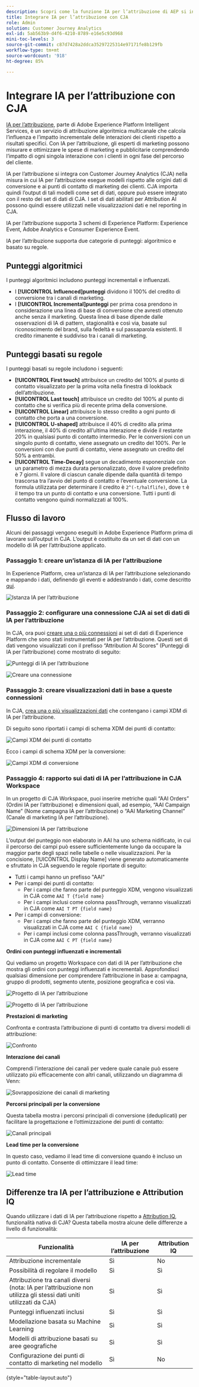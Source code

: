 ```yaml
---
description: Scopri come la funzione IA per l’attribuzione di AEP si integra con Workspace in CJA.
title: Integrare IA per l’attribuzione con CJA
role: Admin
solution: Customer Journey Analytics
exl-id: 5ab563b9-d4f6-4210-8789-e16e5c93d968
mini-toc-levels: 3
source-git-commit: c87d7428a2ddca35297225314e97171fe8b129fb
workflow-type: tm+mt
source-wordcount: '918'
ht-degree: 85%

---
```


# Integrare IA per l’attribuzione con CJA

[IA per l’attribuzione](https://experienceleague.adobe.com/docs/experience-platform/intelligent-services/attribution-ai/overview.html?lang=it), parte di Adobe Experience Platform Intelligent Services, è un servizio di attribuzione algoritmica multicanale che calcola l’influenza e l’impatto incrementale delle interazioni dei clienti rispetto a risultati specifici. Con IA per l’attribuzione, gli esperti di marketing possono misurare e ottimizzare le spese di marketing e pubblicitarie comprendendo l’impatto di ogni singola interazione con i clienti in ogni fase del percorso del cliente.

IA per l’attribuzione si integra con Customer Journey Analytics (CJA) nella misura in cui IA per l’attribuzione esegue modelli rispetto alle origini dati di conversione e ai punti di contatto di marketing dei clienti. CJA importa quindi l’output di tali modelli come set di dati, oppure può essere integrato con il resto dei set di dati di CJA. I set di dati abilitati per Attribution AI possono quindi essere utilizzati nelle visualizzazioni dati e nel reporting in CJA.

IA per l’attribuzione supporta 3 schemi di Experience Platform: Experience Event, Adobe Analytics e Consumer Experience Event.

IA per l’attribuzione supporta due categorie di punteggi: algoritmico e basato su regole.

## Punteggi algoritmici

I punteggi algoritmici includono punteggi incrementali e influenzati.

* I **[!UICONTROL Influenced]punteggi** dividono il 100% del credito di conversione tra i canali di marketing.
* I **[!UICONTROL Incremental]punteggi** per prima cosa prendono in considerazione una linea di base di conversione che avresti ottenuto anche senza il marketing. Questa linea di base dipende dalle osservazioni di IA di pattern, stagionalità e così via, basate sul riconoscimento del brand, sulla fedeltà e sul passaparola esistenti. Il credito rimanente è suddiviso tra i canali di marketing.

## Punteggi basati su regole

I punteggi basati su regole includono i seguenti:

* **[!UICONTROL First touch]** attribuisce un credito del 100% al punto di contatto visualizzato per la prima volta nella finestra di lookback dell’attribuzione.
* **[!UICONTROL Last touch]** attribuisce un credito del 100% al punto di contatto che si verifica più di recente prima della conversione.
* **[!UICONTROL Linear]** attribuisce lo stesso credito a ogni punto di contatto che porta a una conversione.
* **[!UICONTROL U-shaped]** attribuisce il 40% di credito alla prima interazione, il 40% di credito all’ultima interazione e divide il restante 20% in qualsiasi punto di contatto intermedio. Per le conversioni con un singolo punto di contatto, viene assegnato un credito del 100%. Per le conversioni con due punti di contatto, viene assegnato un credito del 50% a entrambi.
* **[!UICONTROL Time-Decay]** segue un decadimento esponenziale con un parametro di mezza durata personalizzato, dove il valore predefinito è 7 giorni. Il valore di ciascun canale dipende dalla quantità di tempo trascorsa tra l’avvio del punto di contatto e l’eventuale conversione. La formula utilizzata per determinare il credito è `2^(-t/halflife)`, dove `t` è il tempo tra un punto di contatto e una conversione. Tutti i punti di contatto vengono quindi normalizzati al 100%.

## Flusso di lavoro

Alcuni dei passaggi vengono eseguiti in Adobe Experience Platform prima di lavorare sull’output in CJA. L’output è costituito da un set di dati con un modello di IA per l’attribuzione applicato.

### Passaggio 1: creare un’istanza di IA per l’attribuzione

In Experience Platform, crea un’istanza di IA per l’attribuzione selezionando e mappando i dati, definendo gli eventi e addestrando i dati, come descritto [qui](https://experienceleague.adobe.com/docs/experience-platform/intelligent-services/attribution-ai/user-guide.html?lang=it).

![Istanza IA per l’attribuzione](assets/aai-instance.png)

### Passaggio 2: configurare una connessione CJA ai set di dati di IA per l’attribuzione

In CJA, ora puoi [creare una o più connessioni](/help/connections/create-connection.md) ai set di dati di Experience Platform che sono stati instrumentati per IA per l’attribuzione. Questi set di dati vengono visualizzati con il prefisso “Attribution AI Scores” (Punteggi di IA per l’attribuzione) come mostrato di seguito:

![Punteggi di IA per l’attribuzione](assets/aai-scores.png)

![Creare una connessione](assets/aai-create-connection.png)

### Passaggio 3: creare visualizzazioni dati in base a queste connessioni

In CJA, [crea una o più visualizzazioni dati](/help/data-views/create-dataview.md) che contengano i campi XDM di IA per l’attribuzione.

Di seguito sono riportati i campi di schema XDM dei punti di contatto:

![Campi XDM dei punti di contatto](assets/touchpoint-fields.png)

Ecco i campi di schema XDM per la conversione:

![Campi XDM di conversione](assets/conversion-fields.png)

### Passaggio 4: rapporto sui dati di IA per l’attribuzione in CJA Workspace

In un progetto di CJA Workspace, puoi inserire metriche quali “AAI Orders” (Ordini IA per l’attribuzione) e dimensioni quali, ad esempio, “AAI Campaign Name” (Nome campagna IA per l’attribuzione) o “AAI Marketing Channel” (Canale di marketing IA per l’attribuzione).

![Dimensioni IA per l’attribuzione](assets/aai-dims.png)

L’output del punteggio non elaborato in AAI ha uno schema nidificato, in cui il percorso dei campi può essere sufficientemente lungo da occupare la maggior parte degli spazi nelle tabelle o nelle visualizzazioni. Per la concisione, [!UICONTROL Display Name] viene generato automaticamente e sfruttato in CJA seguendo le regole riportate di seguito:

* Tutti i campi hanno un prefisso &quot;AAI&quot;
* Per i campi dei punti di contatto:
   * Per i campi che fanno parte del punteggio XDM, vengono visualizzati in CJA come `AAI T {field name}`
   * Per i campi inclusi come colonna passThrough, verranno visualizzati in CJA come `AAI T PT {field name}`
* Per i campi di conversione:
   * Per i campi che fanno parte del punteggio XDM, verranno visualizzati in CJA come `AAI C {field name}`
   * Per i campi inclusi come colonna passThrough, verranno visualizzati in CJA come `AAI C PT {field name}`

**Ordini con punteggi influenzati e incrementali**

Qui vediamo un progetto Workspace con dati di IA per l’attribuzione che mostra gli ordini con punteggi influenzati e incrementali. Approfondisci qualsiasi dimensione per comprendere l’attribuzione in base a: campagna, gruppo di prodotti, segmento utente, posizione geografica e così via.

![Progetto di IA per l’attribuzione](assets/aai-project.png)

![Progetto di IA per l’attribuzione](assets/aai-project2.png)

**Prestazioni di marketing**

Confronta e contrasta l’attribuzione di punti di contatto tra diversi modelli di attribuzione:

![Confronto](assets/compare.png)

**Interazione dei canali**

Comprendi l’interazione dei canali per vedere quale canale può essere utilizzato più efficacemente con altri canali, utilizzando un diagramma di Venn:

![Sovrapposizione dei canali di marketing](assets/mc-overlap.png)

**Percorsi principali per la conversione**

Questa tabella mostra i percorsi principali di conversione (deduplicati) per facilitare la progettazione e l’ottimizzazione dei punti di contatto:

![Canali principali](assets/top-channels.png)

**Lead time per la conversione**

In questo caso, vediamo il lead time di conversione quando è incluso un punto di contatto. Consente di ottimizzare il lead time:

![Lead time](assets/lead-time.png)

## Differenze tra IA per l’attribuzione e Attribution IQ

Quando utilizzare i dati di IA per l’attribuzione rispetto a [Attribution IQ](/help/analysis-workspace/attribution/overview.md), funzionalità nativa di CJA? Questa tabella mostra alcune delle differenze a livello di funzionalità:

| Funzionalità | IA per l’attribuzione | Attribution IQ |
| --- | --- | --- |
| Attribuzione incrementale | Sì | No |
| Possibilità di regolare il modello | Sì | Sì |
| Attribuzione tra canali diversi (nota: IA per l’attribuzione non utilizza gli stessi dati uniti utilizzati da CJA) | Sì | Sì |
| Punteggi influenzati inclusi | Sì | Sì |
| Modellazione basata su Machine Learning | Sì | Sì |
| Modelli di attribuzione basati su aree geografiche | Sì | Sì |
| Configurazione dei punti di contatto di marketing nel modello | Sì | No |

{style=&quot;table-layout:auto&quot;}
